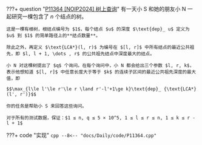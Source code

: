 ???+ question "[P11364 [NOIP2024] 树上查询](https://www.luogu.com.cn/problem/P11364)"
    有一天小 S 和她的朋友小 N 一起研究一棵包含了 $n$ 个结点的树。

    这是一棵有根树，根结点编号为 $1$，每个结点 $u$ 的深度 $\text{dep}_ u$ 定义为 $u$ 到 $1$ 的简单路径上的**结点数量**。

    除此之外，再定义 $\text{LCA*}(l, r)$ 为编号在 $[l, r]$ 中所有结点的最近公共祖先，即 $l, l + 1, \dots , r$ 的公共祖先结点中深度最大的结点。

    小 N 对这棵树提出了 $q$ 个询问。在每个询问中，小 N 都会给出三个参数 $l, r, k$，表示他想知道 $[l, r]$ 中任意长度大于等于 $k$ 的连续子区间的最近公共祖先深度的最大值，即

    $$\max_{l\le l'\le r'\le r \land r'-l'+1\ge k}\text{dep}_ {\text{LCA*}(l', r')}$$

    你的任务是帮助小 S 来回答这些询问。

    对于所有的测试数据，保证：$1 ≤ n, q ≤ 5 × 10^5, 1 ≤ l ≤ r ≤ n, 1 ≤ k ≤ r - l + 1$

???+ code "实现"
    ```cpp
    --8<-- "docs/Daily/code/P11364.cpp"
    ```
